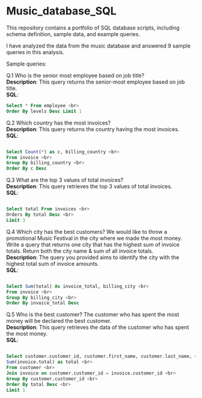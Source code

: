 # Music_database_SQL

This repository contains a portfolio of SQL database scripts, including schema definition, sample data, and example queries. <br>

I have analyzed the data from the music database and answered 9 sample queries in this analysis. <br>

Sample queries: <br> 

Q.1 Who is the senior most employee based on job title? <br>
**Description**: This query returns the senior-most employee based on job title. <br>
**SQL**:
```sql
Select * From employee <br>
Order By levels Desc Limit 1  
```

Q.2 Which country has the most invoices? <br>
**Description**: This query returns the country having the most invoices. <br>
**SQL**:
```sql

Select Count(*) as c, billing_country <br>
From invoice <br>
Group By billing_country <br>
Order By c Desc
```


Q.3 What are the top 3 values of total invoices? <br>
**Description**: This query retrieves the top 3 values of total invoices. <br>
**SQL**:
```sql

Select total From invoices <br>
Orders By total Desc <br>
Limit 3
```

Q.4 Which city has the best customers? We would like to throw a promotional Music Festival in the city where we made the most money. Write a query that returns one city that has the highest sum of invoice totals. Return both the city name & sum of all invoice totals. <br>
**Description**: The query you provided aims to identify the city with the highest total sum of invoice amounts. <br>
**SQL**:
```sql

Select Sum(total) As invoice_total, billing_city <br>
From invoice <br>
Group By billing_city <br>
Order By invoice_total Desc
```

Q.5 Who is the best customer? The customer who has spent the most money will be declared the best customer. <br>
**Description**: This query retrieves the data of the customer who has spent the most money. <br>
**SQL**:
```sql

Select customer.customer_id, customer.first_name, customer.last_name, <br>
Sum(invoice.total) as total <br>
From customer <br>
Join invoice on customer.customer_id = invoice.customer_id <br>
Group By customer.customer_id <br>
Order By total Desc <br>
Limit 1 
```
